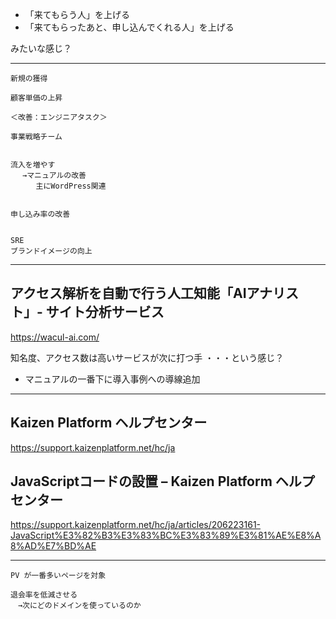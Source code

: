  * 「来てもらう人」を上げる
 * 「来てもらったあと、申し込んでくれる人」を上げる

みたいな感じ？

___________________________________________________________________________
```
新規の獲得

顧客単価の上昇

＜改善：エンジニアタスク＞

事業戦略チーム


流入を増やす
　 →マニュアルの改善
　    主にWordPress関連


申し込み率の改善


SRE
ブランドイメージの向上

```
___________________________________________________________________________
## アクセス解析を自動で行う人工知能「AIアナリスト」- サイト分析サービス
https://wacul-ai.com/

知名度、アクセス数は高いサービスが次に打つ手
・・・という感じ？

 * マニュアルの一番下に導入事例への導線追加


___________________________________________________________________________
## Kaizen Platform ヘルプセンター
https://support.kaizenplatform.net/hc/ja

## JavaScriptコードの設置 – Kaizen Platform ヘルプセンター
https://support.kaizenplatform.net/hc/ja/articles/206223161-JavaScript%E3%82%B3%E3%83%BC%E3%83%89%E3%81%AE%E8%A8%AD%E7%BD%AE



___________________________________________________________________________
```
PV が一番多いページを対象
```

```
退会率を低減させる
　→次にどのドメインを使っているのか
```

